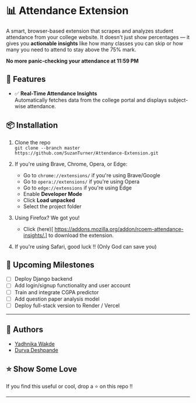 # 📊 Attendance Extension

A smart, browser-based extension that scrapes and analyzes student attendance from your college website. It doesn't just show percentages — it gives you **actionable insights** like how many classes you can skip or how many you need to attend to stay above the 75% mark. 

**No more panic-checking your attendance at 11:59 PM**

## 🚀 Features

- ✅ **Real-Time Attendance Insights**  
  Automatically fetches data from the college portal and displays subject-wise attendance.


## 📦 Installation

1. Clone the repo  
   `git clone --branch master https://github.com/SuzanTurner/Attendance-Extension.git`

2. If you're using Brave, Chrome, Opera, or Edge:
   - Go to `chrome://extensions/` if you're using Brave/Google
   - Go to `opera://extensions/` if you're using Opera
   - Go to `edge://extensions` if you're using Edge
   - Enable **Developer Mode**
   - Click **Load unpacked**
   - Select the project folder
     
3. Using Firefox? We got you!
   - Click (here)[ https://addons.mozilla.org/addon/rcoem-attendance-insights/.] to download the extension.

4. If you're using Safari, good luck !! (Only God can save you)

## 🎯 Upcoming Milestones

- [ ] Deploy Django backend
- [ ] Add login/signup functionality and user account
- [ ] Train and integrate CGPA predictor
- [ ] Add question paper analysis model
- [ ] Deploy full-stack version to Render / Vercel

---

## 🙌 Authors

- [Yadhnika Wakde](https://github.com/SuzanTurner)
- [Durva Deshpande](https://github.com/durva7px)

## ⭐ Show Some Love

If you find this useful or cool, drop a ⭐ on this repo !!

---
